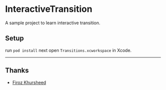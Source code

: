 # InteractiveTransition
A sample project to learn interactive transition.

## Setup

run `pod install`
next open `Transitions.xcworkspace` in Xcode.

----
## Thanks
* [Firoz Khursheed](mailto:firozkhursheed@gmail.com)
